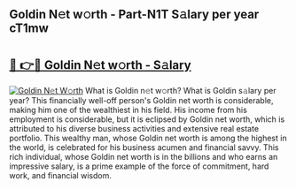 ## Goldin N𝚎t w𝚘rth - Part-N1T S𝚊lary per year cT1mw

# <h2><a href="http://gc526f.nevu.top/?p=Goldin">🔗 👉🔴 Goldin N𝚎t w𝚘rth - S𝚊lary</a></h2>

[![Goldin N𝚎t W𝚘rth](https://i.imgur.com/Oavwk0R.jpeg)](http://gc526f.nevu.top/?p=Goldin)
What is Goldin n𝚎t w𝚘rth? What is Goldin s𝚊lary per year?
This financially well-off person's Goldin net worth is considerable, making him one of the wealthiest in his field. His income from his employment is considerable, but it is eclipsed by Goldin net worth, which is attributed to his diverse business activities and extensive real estate portfolio. This wealthy man, whose Goldin net worth is among the highest in the world, is celebrated for his business acumen and financial savvy. This rich individual, whose Goldin net worth is in the billions and who earns an impressive salary, is a prime example of the force of commitment, hard work, and financial wisdom.
